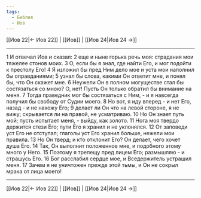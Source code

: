```yaml
---
tags:
  - Библия
  - Иов
---
```

[[Иов 22|← Иов 22]] | [[Иов]] | [[Иов 24|Иов 24 →]]

---
1 И отвечал Иов и сказал:
2 еще и ныне горька речь моя: страдания мои тяжелее стонов моих.
3 О, если бы я знал, где найти Его, и мог подойти к престолу Его!
4 Я изложил бы пред Ним дело мое и уста мои наполнил бы оправданиями;
5 узнал бы слова, какими Он ответит мне, и понял бы, что Он скажет мне.
6 Неужели Он в полном могуществе стал бы состязаться со мною? О, нет! Пусть Он только обратил бы внимание на меня.
7 Тогда праведник мог бы состязаться с Ним, - и я навсегда получил бы свободу от Судии моего.
8 Но вот, я иду вперед - и нет Его, назад - и не нахожу Его;
9 делает ли Он что на левой стороне, я не вижу; скрывается ли на правой, не усматриваю.
10 Но Он знает путь мой; пусть испытает меня, - выйду, как золото.
11 Нога моя твердо держится стези Его; пути Его я хранил и не уклонялся.
12 От заповеди уст Его не отступал; глаголы уст Его хранил больше, нежели мои правила.
13 Но Он тверд; и кто отклонит Его? Он делает, чего хочет душа Его.
14 Так, Он выполнит положенное мне, и подобного этому много у Него.
15 Поэтому я трепещу пред лицем Его; размышляю - и страшусь Его.
16 Бог расслабил сердце мое, и Вседержитель устрашил меня.
17 Зачем я не уничтожен прежде этой тьмы, и Он не сокрыл мрака от лица моего!

---
[[Иов 22|← Иов 22]] | [[Иов]] | [[Иов 24|Иов 24 →]]